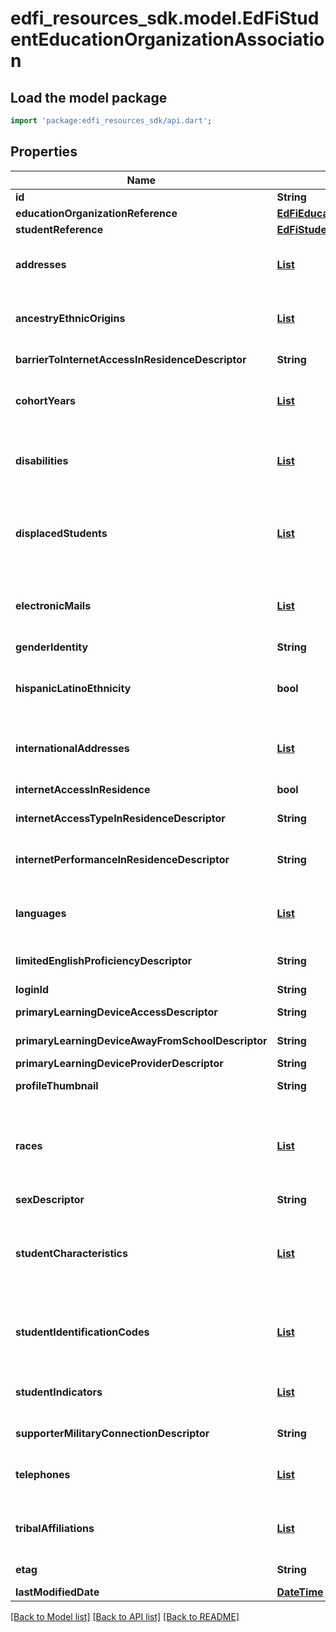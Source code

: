# edfi_resources_sdk.model.EdFiStudentEducationOrganizationAssociation

## Load the model package
```dart
import 'package:edfi_resources_sdk/api.dart';
```

## Properties
Name | Type | Description | Notes
------------ | ------------- | ------------- | -------------
**id** | **String** |  | [optional] 
**educationOrganizationReference** | [**EdFiEducationOrganizationReference**](EdFiEducationOrganizationReference.md) |  | 
**studentReference** | [**EdFiStudentReference**](EdFiStudentReference.md) |  | 
**addresses** | [**List<EdFiStudentEducationOrganizationAssociationAddress>**](EdFiStudentEducationOrganizationAssociationAddress.md) | An unordered collection of studentEducationOrganizationAssociationAddresses. The set of elements that describes an address, including the street address, city, state, and ZIP code. | [optional] [default to const []]
**ancestryEthnicOrigins** | [**List<EdFiStudentEducationOrganizationAssociationAncestryEthnicOrigin>**](EdFiStudentEducationOrganizationAssociationAncestryEthnicOrigin.md) | An unordered collection of studentEducationOrganizationAssociationAncestryEthnicOrigins. The original peoples or cultures with which the individual identifies. | [optional] [default to const []]
**barrierToInternetAccessInResidenceDescriptor** | **String** | An indication of the barrier to having internet access in the student s primary place of residence. | [optional] 
**cohortYears** | [**List<EdFiStudentEducationOrganizationAssociationCohortYear>**](EdFiStudentEducationOrganizationAssociationCohortYear.md) | An unordered collection of studentEducationOrganizationAssociationCohortYears. The type and year of a cohort (e.g., 9th grade) the student belongs to as determined by the year that student entered a specific grade. | [optional] [default to const []]
**disabilities** | [**List<EdFiStudentEducationOrganizationAssociationDisability>**](EdFiStudentEducationOrganizationAssociationDisability.md) | An unordered collection of studentEducationOrganizationAssociationDisabilities. The disability condition(s) that best describes an individual's impairment, as determined by evaluation(s) conducted by the education organization. | [optional] [default to const []]
**displacedStudents** | [**List<EdFiStudentEducationOrganizationAssociationDisplacedStudent>**](EdFiStudentEducationOrganizationAssociationDisplacedStudent.md) | An unordered collection of studentEducationOrganizationAssociationDisplacedStudents. Information about student who was enrolled, or eligible for enrollment, but has temporarily or permanently enrolled in another school or district because of a crisis-related disruption in educational services. | [optional] [default to const []]
**electronicMails** | [**List<EdFiStudentEducationOrganizationAssociationElectronicMail>**](EdFiStudentEducationOrganizationAssociationElectronicMail.md) | An unordered collection of studentEducationOrganizationAssociationElectronicMails. The numbers, letters, and symbols used to identify an electronic mail (e-mail) user within the network to which the individual or organization belongs. | [optional] [default to const []]
**genderIdentity** | **String** | The student's gender as last reported to the education organization. | [optional] 
**hispanicLatinoEthnicity** | **bool** | An indication that the individual traces his or her origin or descent to Mexico, Puerto Rico, Cuba, Central, and South America, and other Spanish cultures, regardless of race, as last reported to the education organization. The term, \"Spanish origin,\" can be used in addition to \"Hispanic or Latino.\" | [optional] 
**internationalAddresses** | [**List<EdFiStudentEducationOrganizationAssociationInternationalAddress>**](EdFiStudentEducationOrganizationAssociationInternationalAddress.md) | An unordered collection of studentEducationOrganizationAssociationInternationalAddresses. The set of elements that describes an international address. | [optional] [default to const []]
**internetAccessInResidence** | **bool** | An indication of whether the student is able to access the internet in their primary place of residence. | [optional] 
**internetAccessTypeInResidenceDescriptor** | **String** | The primary type of internet service used in the student s primary place of residence. | [optional] 
**internetPerformanceInResidenceDescriptor** | **String** | An indication of whether the student can complete the full range of learning activities, including video streaming and assignment upload, without interruptions caused by poor internet performance in their primary place of residence. | [optional] 
**languages** | [**List<EdFiStudentEducationOrganizationAssociationLanguage>**](EdFiStudentEducationOrganizationAssociationLanguage.md) | An unordered collection of studentEducationOrganizationAssociationLanguages. The language(s) the individual uses to communicate. It is strongly recommended that entries use only ISO 639-3 language codes. | [optional] [default to const []]
**limitedEnglishProficiencyDescriptor** | **String** | An indication that the student has been identified as limited English proficient by the Language Proficiency Assessment Committee (LPAC), or English proficient. | [optional] 
**loginId** | **String** | The login ID for the user; used for security access control interface. | [optional] 
**primaryLearningDeviceAccessDescriptor** | **String** | An indication of whether the primary learning device is shared or not shared with another individual. | [optional] 
**primaryLearningDeviceAwayFromSchoolDescriptor** | **String** | The type of device the student uses most often to complete learning activities away from school. | [optional] 
**primaryLearningDeviceProviderDescriptor** | **String** | The provider of the primary learning device. | [optional] 
**profileThumbnail** | **String** | Locator reference for the student photo. The specification for that reference is left to local definition. | [optional] 
**races** | [**List<EdFiStudentEducationOrganizationAssociationRace>**](EdFiStudentEducationOrganizationAssociationRace.md) | An unordered collection of studentEducationOrganizationAssociationRaces. The general racial category which most clearly reflects the individual's recognition of his or her community or with which the individual most identifies as last reported to the education organization. The data model allows for multiple entries so that each individual can specify all appropriate races. | [optional] [default to const []]
**sexDescriptor** | **String** | The student's birth sex as reported to the education organization. | [optional] 
**studentCharacteristics** | [**List<EdFiStudentEducationOrganizationAssociationStudentCharacteristic>**](EdFiStudentEducationOrganizationAssociationStudentCharacteristic.md) | An unordered collection of studentEducationOrganizationAssociationStudentCharacteristics. Reflects important characteristics of a student. If a student has a characteristic present, that characteristic is considered true or active for that student. If a characteristic is not present, no assumption is made as to the applicability of the characteristic, but local policy may dictate otherwise. | [optional] [default to const []]
**studentIdentificationCodes** | [**List<EdFiStudentEducationOrganizationAssociationStudentIdentificationCode>**](EdFiStudentEducationOrganizationAssociationStudentIdentificationCode.md) | An unordered collection of studentEducationOrganizationAssociationStudentIdentificationCodes. A coding scheme that is used for identification and record-keeping purposes by schools, social services, or other agencies to refer to a student. | [optional] [default to const []]
**studentIndicators** | [**List<EdFiStudentEducationOrganizationAssociationStudentIndicator>**](EdFiStudentEducationOrganizationAssociationStudentIndicator.md) | An unordered collection of studentEducationOrganizationAssociationStudentIndicators. An indicator or metric computed for the student (e.g., at risk). | [optional] [default to const []]
**supporterMilitaryConnectionDescriptor** | **String** | Military connection of the person/people whom the student is a dependent of. | [optional] 
**telephones** | [**List<EdFiStudentEducationOrganizationAssociationTelephone>**](EdFiStudentEducationOrganizationAssociationTelephone.md) | An unordered collection of studentEducationOrganizationAssociationTelephones. The 10-digit telephone number, including the area code, for the person. | [optional] [default to const []]
**tribalAffiliations** | [**List<EdFiStudentEducationOrganizationAssociationTribalAffiliation>**](EdFiStudentEducationOrganizationAssociationTribalAffiliation.md) | An unordered collection of studentEducationOrganizationAssociationTribalAffiliations. An American Indian tribe with which the student is affiliated as last reported to the education organization. | [optional] [default to const []]
**etag** | **String** | A unique system-generated value that identifies the version of the resource. | [optional] 
**lastModifiedDate** | [**DateTime**](DateTime.md) | The date and time the resource was last modified. | [optional] 

[[Back to Model list]](../README.md#documentation-for-models) [[Back to API list]](../README.md#documentation-for-api-endpoints) [[Back to README]](../README.md)



